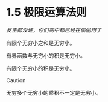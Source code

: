 # 1.5 极限运算法则

*反正都没证，你们高中都已经在偷偷用了*

有限个无穷小之和是无穷小。

有界函数与无穷小的积是无穷小。

有限个无穷小的积是无穷小。



> [!caution]
>
> 无穷多个无穷小的乘积不一定是无穷小。